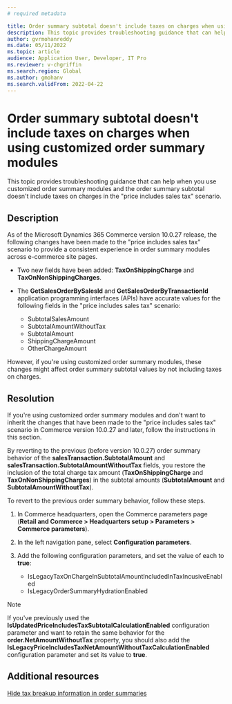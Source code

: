 ```yaml
---
# required metadata

title: Order summary subtotal doesn't include taxes on charges when using customized order summary modules
description: This topic provides troubleshooting guidance that can help when you use customized order summary modules and the order summary subtotal doesn't include taxes on charges in the "price includes sales tax" scenario.
author: gvrmohanreddy
ms.date: 05/11/2022
ms.topic: article 
audience: Application User, Developer, IT Pro
ms.reviewer: v-chgriffin
ms.search.region: Global
ms.author: gmohanv
ms.search.validFrom: 2022-04-22
---
```


# Order summary subtotal doesn't include taxes on charges when using customized order summary modules

This topic provides troubleshooting guidance that can help when you use customized order summary modules and the order summary subtotal doesn't include taxes on charges in the "price includes sales tax" scenario.

## Description

As of the Microsoft Dynamics 365 Commerce version 10.0.27 release, the following changes have been made to the "price includes sales tax" scenario to provide a consistent experience in order summary modules across e-commerce site pages.

- Two new fields have been added: **TaxOnShippingCharge** and **TaxOnNonShippingCharges**.
- The **GetSalesOrderBySalesId** and **GetSalesOrderByTransactionId** application programming interfaces (APIs) have accurate values for the following fields in the "price includes sales tax" scenario:

    - SubtotalSalesAmount
    - SubtotalAmountWithoutTax
    - SubtotalAmount
    - ShippingChargeAmount
    - OtherChargeAmount

However, if you're using customized order summary modules, these changes might affect order summary subtotal values by not including taxes on charges.

## Resolution

If you're using customized order summary modules and don't want to inherit the changes that have been made to the "price includes sales tax" scenario in Commerce version 10.0.27 and later, follow the instructions in this section.

By reverting to the previous (before version 10.0.27) order summary behavior of the **salesTransaction.SubtotalAmount** and **salesTransaction.SubtotalAmountWithoutTax** fields, you restore the inclusion of the total charge tax amount (**TaxOnShippingCharge** and **TaxOnNonShippingCharges**) in the subtotal amounts (**SubtotalAmount** and **SubtotalAmountWithoutTax**).

To revert to the previous order summary behavior, follow these steps.

1. In Commerce headquarters, open the Commerce parameters page (**Retail and Commerce \> Headquarters setup \> Parameters \> Commerce parameters**).
1. In the left navigation pane, select **Configuration parameters**.
1. Add the following configuration parameters, and set the value of each to **true**:

    - IsLegacyTaxOnChargeInSubtotalAmountIncludedInTaxIncusiveEnabled
    - IsLegacyOrderSummaryHydrationEnabled

> [!NOTE]
> If you've previously used the **IsUpdatedPriceIncludesTaxSubtotalCalculationEnabled** configuration parameter and want to retain the same behavior for the **order.NetAmountWithoutTax** property, you should also add the **IsLegacyPriceIncludesTaxNetAmountWithoutTaxCalculationEnabled** configuration parameter and set its value to **true**.

## Additional resources

[Hide tax breakup information in order summaries](../hide-taxes-breakup.md)

